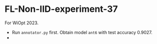 # FL-Non-IID-experiment-37

For WiOpt 2023.

- Run `annotator.py` first. Obtain model `ant6` with test accuracy 0.9027.
- 
